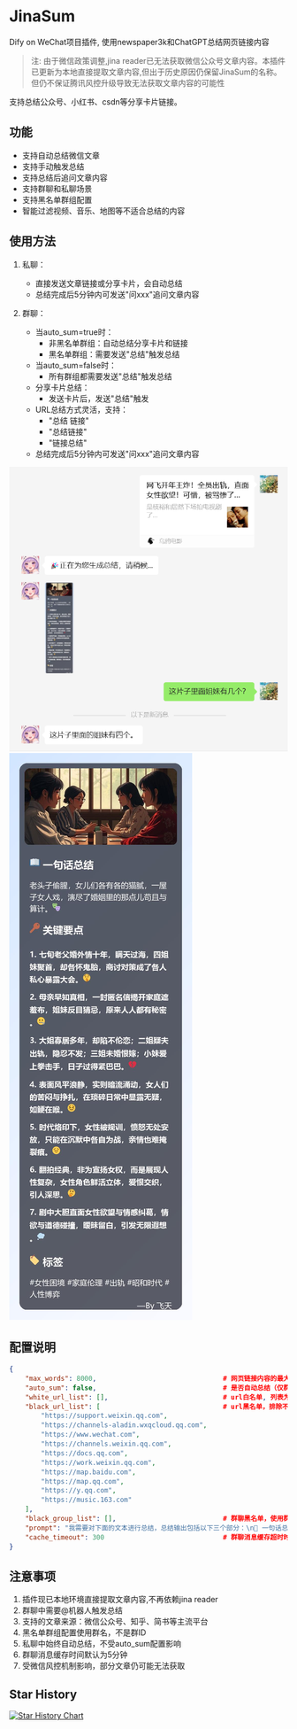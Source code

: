 # JinaSum
Dify on WeChat项目插件, 使用newspaper3k和ChatGPT总结网页链接内容

> 注: 由于微信政策调整,jina reader已无法获取微信公众号文章内容。本插件已更新为本地直接提取文章内容,但出于历史原因仍保留JinaSum的名称。但仍不保证腾讯风控升级导致无法获取文章内容的可能性

支持总结公众号、小红书、csdn等分享卡片链接。

## 功能
- 支持自动总结微信文章
- 支持手动触发总结
- 支持总结后追问文章内容
- 支持群聊和私聊场景
- 支持黑名单群组配置
- 智能过滤视频、音乐、地图等不适合总结的内容

## 使用方法
1. 私聊：
   - 直接发送文章链接或分享卡片，会自动总结
   - 总结完成后5分钟内可发送"问xxx"追问文章内容

2. 群聊：
   - 当auto_sum=true时：
     - 非黑名单群组：自动总结分享卡片和链接
     - 黑名单群组：需要发送"总结"触发总结
   - 当auto_sum=false时：
     - 所有群组都需要发送"总结"触发总结
   - 分享卡片总结：
     - 发送卡片后，发送"总结"触发
   - URL总结方式灵活，支持：
     - "总结 链接"
     - "总结链接"
     - "链接总结"
   - 总结完成后5分钟内可发送"问xxx"追问文章内容

![wechat_mp](./docs/images/wechat_mp.jpg)
![sum](./docs/images/sum.jpg)

## 配置说明
```json
{
    "max_words": 8000,                                # 网页链接内容的最大字数，防止超过最大输入token
    "auto_sum": false,                                # 是否自动总结（仅群聊有效）
    "white_url_list": [],                             # url白名单, 列表为空时不做限制，黑名单优先级大于白名单
    "black_url_list": [                               # url黑名单，排除不支持总结的视频号等链接
        "https://support.weixin.qq.com",
        "https://channels-aladin.wxqcloud.qq.com",
        "https://www.wechat.com",
        "https://channels.weixin.qq.com",
        "https://docs.qq.com",
        "https://work.weixin.qq.com",
        "https://map.baidu.com",
        "https://map.qq.com",
        "https://y.qq.com",
        "https://music.163.com"
    ],
    "black_group_list": [],                           # 群聊黑名单，使用群名
    "prompt": "我需要对下面的文本进行总结，总结输出包括以下三个部分：\n📖 一句话总结\n🔑 关键要点,用数字序号列出3-5个文章的核心内容\n🏷 标签: #xx #xx\n请使用emoji让你的表达更生动。",  # 链接内容总结提示词
    "cache_timeout": 300                              # 群聊消息缓存超时时间（秒）
}
```

## 注意事项
1. 插件现已本地环境直接提取文章内容,不再依赖jina reader
2. 群聊中需要@机器人触发总结
3. 支持的文章来源：微信公众号、知乎、简书等主流平台
4. 黑名单群组配置使用群名，不是群ID
5. 私聊中始终自动总结，不受auto_sum配置影响
6. 群聊消息缓存时间默认为5分钟
7. 受微信风控机制影响，部分文章仍可能无法获取

## Star History

[![Star History Chart](https://api.star-history.com/svg?repos=sofs2005/jina_sum&type=Date)](https://star-history.com/#sofs2005/jina_sum&Date)

